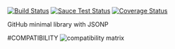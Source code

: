 [![Build Status](https://travis-ci.org/justapps4all/github-jsonp.svg?branch=master&1469920651941)](https://travis-ci.org/justapps4all/github-jsonp)
[![Sauce Test Status](https://saucelabs.com/buildstatus/juanmadev?1469920651941)](https://saucelabs.com/u/juanmadev?1469920651941)
[![Coverage Status](https://coveralls.io/repos/github/justapps4all/github-jsonp/badge.svg?branch=master&1469920651941)](https://coveralls.io/github/justapps4all/github-jsonp?branch=master&1469920651941)

GitHub minimal library with JSONP


#COMPATIBILITY
![compatibility matrix](https://saucelabs.com/browser-matrix/juanmadev.svg?1469920651941)